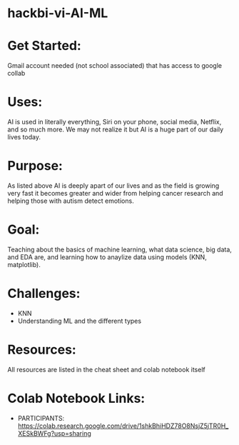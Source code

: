 # hackbi-vi-AI-ML

# Get Started:
Gmail account needed (not school associated) that has access to google collab

# Uses: 
AI is used in literally everything, Siri on your phone, social media, Netflix, and so much more. We may not realize it but AI is a huge part of our daily lives today.

# Purpose: 
 As listed above AI is deeply apart of our lives and as the field is growing very fast it becomes greater and wider from helping cancer research and helping those with autism detect emotions.

# Goal:
Teaching about the basics of machine learning, what data science, big data, and EDA are, and learning how to anaylize data using models (KNN, matplotlib).

# Challenges:
* KNN
* Understanding ML and the different types

# Resources:
All resources are listed in the cheat sheet and colab notebook itself

# Colab Notebook Links:
* PARTICIPANTS: https://colab.research.google.com/drive/1shkBhiHDZ78O8NsjZ5jTR0H_XESkBWFg?usp=sharing
